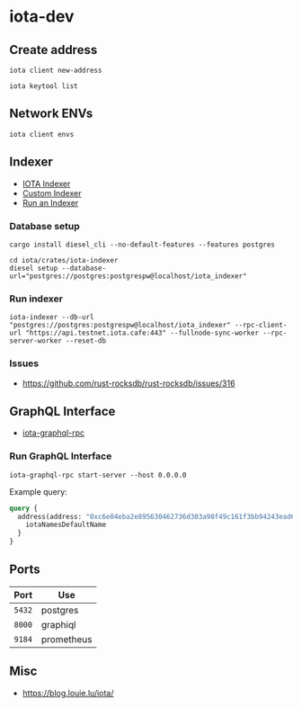 # iota-dev

## Create address

```console
iota client new-address
```

```console
iota keytool list
```

## Network ENVs

```console
iota client envs
```

## Indexer

* [IOTA Indexer](https://docs.iota.org/operator/extensions/indexer-functions)
* [Custom Indexer](https://docs.iota.org/developer/advanced/custom-indexer)
* [Run an Indexer](https://github.com/iotaledger/iota/tree/develop/crates/iota-indexer)

### Database setup

```console
cargo install diesel_cli --no-default-features --features postgres
```

```console
cd iota/crates/iota-indexer
diesel setup --database-url="postgres://postgres:postgrespw@localhost/iota_indexer"
```

### Run indexer

```console
iota-indexer --db-url "postgres://postgres:postgrespw@localhost/iota_indexer" --rpc-client-url "https://api.testnet.iota.cafe:443" --fullnode-sync-worker --rpc-server-worker --reset-db
```

### Issues

* https://github.com/rust-rocksdb/rust-rocksdb/issues/316

## GraphQL Interface

* [iota-graphql-rpc](https://github.com/iotaledger/iota/tree/develop/crates/iota-graphql-rpc)

### Run GraphQL Interface

```console
iota-graphql-rpc start-server --host 0.0.0.0
```

Example query:
```graphql
query {
  address(address: "0xc6e04eba2e895630462736d303a98f49c161f3bb94243ead6eb13a349cfdee90") {
    iotaNamesDefaultName
  }	
}
```

## Ports

| Port | Use |
|---|---|
|`5432`|postgres|
|`8000`|graphiql|
|`9184`|prometheus|

## Misc

* https://blog.louie.lu/iota/
